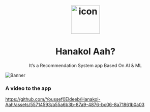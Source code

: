 <h1 align="center"><img height='90' alt='icon' src='https://github.com/FCIS-Graduation-Project-2022/Mobile/blob/main/Logo.png'/></h1>

<h1 align="center"> Hanakol Aah?</h1><p align="center">It’s a Recommendation System app Based On AI & ML</b> <br></p>

![Banner](https://github.com/FCIS-Graduation-Project-2022/Mobile/blob/main/Apple%20iPhone%2011%20Pro%20Max%20Presentation.png)


### A video to the app



https://github.com/Youssef0Eldeeb/Hanakol-Aah/assets/55714593/a55a6b3b-87a9-4876-bc06-8a71861b0a03

